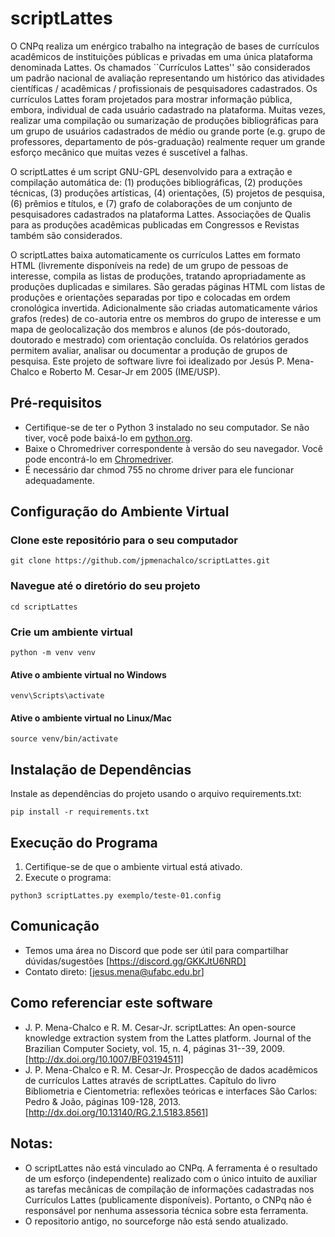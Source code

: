# scriptLattes
O CNPq realiza um enérgico trabalho na integração de bases de currículos acadêmicos de instituições públicas e privadas em uma única plataforma denominada Lattes. Os chamados ``Currículos Lattes'' são considerados um padrão nacional de avaliação representando um histórico das atividades científicas / acadêmicas / profissionais de pesquisadores cadastrados. Os currículos Lattes foram projetados para mostrar informação pública, embora, individual de cada usuário cadastrado na plataforma. Muitas vezes, realizar uma compilação ou sumarização de produções bibliográficas para um grupo de usuários cadastrados de médio ou grande porte (e.g. grupo de professores, departamento de pós-graduação) realmente requer um grande esforço mecânico que muitas vezes é suscetível a falhas.

O scriptLattes é um script GNU-GPL desenvolvido para a extração e compilação automática de: (1) produções bibliográficas, (2) produções técnicas, (3) produções artísticas, (4) orientações, (5) projetos de pesquisa, (6) prêmios e títulos, e (7) grafo de colaborações de um conjunto de pesquisadores cadastrados na plataforma Lattes. Associações de Qualis para as produções acadêmicas publicadas em Congressos e Revistas também são considerados.

O scriptLattes baixa automaticamente os currículos Lattes em formato HTML (livremente disponíveis na rede) de um grupo de pessoas de interesse, compila as listas de produções, tratando apropriadamente as produções duplicadas e similares. São geradas páginas HTML com listas de produções e orientações separadas por tipo e colocadas em ordem cronológica invertida. Adicionalmente são criadas automaticamente vários grafos (redes) de co-autoria entre os membros do grupo de interesse e um mapa de geolocalização dos membros e alunos (de pós-doutorado, doutorado e mestrado) com orientação concluída. Os relatórios gerados permitem avaliar, analisar ou documentar a produção de grupos de pesquisa. Este projeto de software livre foi idealizado por Jesús P. Mena-Chalco e Roberto M. Cesar-Jr em 2005 (IME/USP).
## Pré-requisitos
- Certifique-se de ter o Python 3 instalado no seu computador. 
Se não tiver, você pode baixá-lo em [python.org](https://www.python.org/downloads/).
- Baixe o Chromedriver correspondente à versão do seu navegador. 
Você pode encontrá-lo em [Chromedriver](https://chromedriver.chromium.org/downloads).
- É necessário dar chmod 755 no chrome driver para ele funcionar adequadamente.

## Configuração do Ambiente Virtual
### Clone este repositório para o seu computador
```
git clone https://github.com/jpmenachalco/scriptLattes.git
```
### Navegue até o diretório do seu projeto
```
cd scriptLattes
```
### Crie um ambiente virtual
```
python -m venv venv
```
#### Ative o ambiente virtual no Windows
```
venv\Scripts\activate
```
#### Ative o ambiente virtual no Linux/Mac
```
source venv/bin/activate
```
## Instalação de Dependências

Instale as dependências do projeto usando o arquivo requirements.txt:
```
pip install -r requirements.txt
```
## Execução do Programa
1. Certifique-se de que o ambiente virtual está ativado.
2. Execute o programa:
```
python3 scriptLattes.py exemplo/teste-01.config
```

## Comunicação
- Temos uma área no Discord que pode ser útil para compartilhar dúvidas/sugestões [https://discord.gg/GKKJtU6NRD]
- Contato direto: [jesus.mena@ufabc.edu.br]

## Como referenciar este software
- J. P. Mena-Chalco e R. M. Cesar-Jr. scriptLattes: An open-source knowledge extraction system from the Lattes platform. Journal of the Brazilian Computer Society, vol. 15, n. 4, páginas 31--39, 2009. [http://dx.doi.org/10.1007/BF03194511]
- J. P. Mena-Chalco e R. M. Cesar-Jr. Prospecção de dados acadêmicos de currículos Lattes através de scriptLattes. Capítulo do livro Bibliometria e Cientometria: reflexões teóricas e interfaces São Carlos: Pedro & João, páginas 109-128, 2013. [http://dx.doi.org/10.13140/RG.2.1.5183.8561]

## Notas:
- O scriptLattes não está vinculado ao CNPq. A ferramenta é o resultado de um esforço (independente) realizado com o único intuito de auxiliar as tarefas mecânicas de compilação de informações cadastradas nos Currículos Lattes (publicamente disponíveis). Portanto, o CNPq não é responsável por nenhuma assessoria técnica sobre esta ferramenta.
- O repositorio antigo, no sourceforge não está sendo atualizado.



